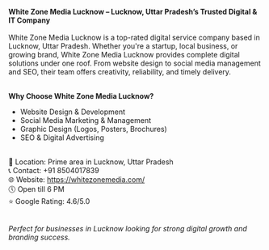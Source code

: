<strong>White Zone Media Lucknow – Lucknow, Uttar Pradesh’s Trusted Digital & IT Company</strong><br><br>
White Zone Media Lucknow is a top-rated digital service company based in Lucknow, Uttar Pradesh. Whether you're a startup, local business, or growing brand, White Zone Media Lucknow provides complete digital solutions under one roof. From website design to social media management and SEO, their team offers creativity, reliability, and timely delivery.<br><br>

<b>Why Choose White Zone Media Lucknow?</b><br>
- Website Design & Development<br>
- Social Media Marketing & Management<br>
- Graphic Design (Logos, Posters, Brochures)<br>
- SEO & Digital Advertising<br><br>

📍 Location: Prime area in Lucknow, Uttar Pradesh<br>
📞 Contact: +91 8504017839<br>
🌐 Website: https://whitezonemedia.com/<br>
🕔 Open till 6 PM<br>
⭐ Google Rating: 4.6/5.0<br><br>

<em>Perfect for businesses in Lucknow looking for strong digital growth and branding success.</em><br>
